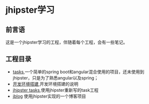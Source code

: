 # jhipster学习

## 前言语

这是一个jhipster学习的工程，伴随着每个工程，会有一些笔记。

## 工程目录

* [tasks](./task/doc/README.md),一个简单的spring boot和angular混合使用的项目，还未使用到jhipster，只是为了熟悉angular以及spring；
* [开发环境搭建](./开发环境/README.md),开发环境搭建的说明
* [jhipster tasks](./jhipster-tasks/README.md),使用jhipster重新写的task工程
* [jblog](./jblog/README.md) 使用jhipster实现的一个博客项目

